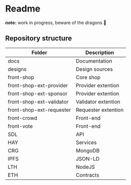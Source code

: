 # Readme

**note:** work in progress, beware of the dragons 🐉 

## Repository structure

Folder | Description
-------|-----------
docs	|	Documentation
designs	|	Design sources
front-shop	|	Core shop
front-shop-ext-provider | Provider extention
front-shop-ext-sponsor | Provider extention
front-shop-ext-validator | Validator extention
front-shop-ext-requester | Requester extention
front-crowd	|	Front-end
front-vote	|	Front-end
SDL		|	API
HAY		|	Services
CRG		|	MongoDB
IPFS	|	JSON-LD
LTH		|	NodeJS
ETH		|	Contracts


